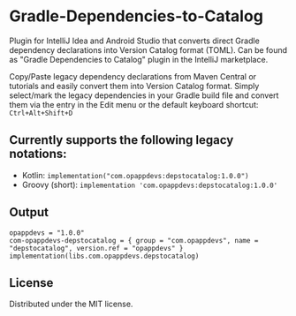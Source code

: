 # Gradle-Dependencies-to-Catalog
Plugin for IntelliJ Idea and Android Studio that converts direct Gradle dependency declarations into Version Catalog format (TOML).
Can be found as "Gradle Dependencies to Catalog" plugin in the IntelliJ marketplace.

Copy/Paste legacy dependency declarations from Maven Central or tutorials and easily convert them into Version Catalog format.
Simply select/mark the legacy dependencies in your Gradle build file and convert them via the entry in the Edit menu or the default keyboard shortcut: `Ctrl+Alt+Shift+D`

## Currently supports the following legacy notations:
- Kotlin: `implementation("com.opappdevs:depstocatalog:1.0.0")`
- Groovy (short): `implementation 'com.opappdevs:depstocatalog:1.0.0'`

## Output
```
opappdevs = "1.0.0"
com-opappdevs-depstocatalog = { group = "com.opappdevs", name = "depstocatalog", version.ref = "opappdevs" }
implementation(libs.com.opappdevs.depstocatalog)
```

## License
Distributed under the MIT license.
